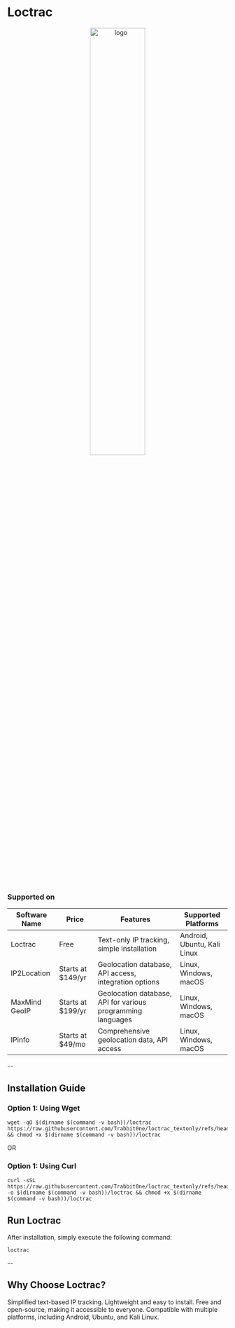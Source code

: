 # Loctrac

<div align="center">
  <img src="https://github.com/user-attachments/assets/10f08502-2ff2-4964-87b4-8aa05f46e162" alt="logo" style="width: 50%;">
</div>

### Supported on
| Software Name | Price | Features | Supported Platforms |
|----------|----------|----------|----------|
| Loctrac | Free | Text-only IP tracking, simple installation | Android, Ubuntu, Kali Linux |
| IP2Location | Starts at $149/yr | Geolocation database, API access, integration options | Linux, Windows, macOS |
| MaxMind GeoIP | Starts at $199/yr | Geolocation database, API for various programming languages | Linux, Windows, macOS |
| IPinfo | Starts at $49/mo | Comprehensive geolocation data, API access | Linux, Windows, macOS |

--

## Installation Guide
### Option 1: Using Wget
````
wget -qO $(dirname $(command -v bash))/loctrac https://raw.githubusercontent.com/Trabbit0ne/loctrac_textonly/refs/heads/main/main.sh && chmod +x $(dirname $(command -v bash))/loctrac
````
OR
### Option 1: Using Curl
````
curl -sSL https://raw.githubusercontent.com/Trabbit0ne/loctrac_textonly/refs/heads/main/main.sh -o $(dirname $(command -v bash))/loctrac && chmod +x $(dirname $(command -v bash))/loctrac
````
## Run Loctrac
After installation, simply execute the following command:
````
loctrac
````

--

## Why Choose Loctrac?
Simplified text-based IP tracking.
Lightweight and easy to install.
Free and open-source, making it accessible to everyone.
Compatible with multiple platforms, including Android, Ubuntu, and Kali Linux.
